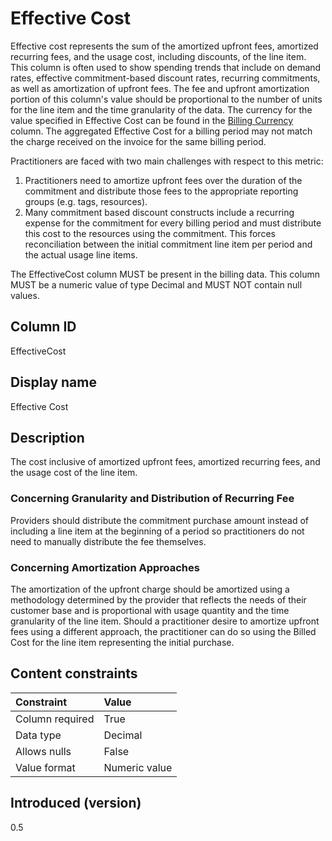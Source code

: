 # Effective Cost

Effective cost represents the sum of the amortized upfront fees, amortized recurring fees, and the usage cost, including discounts,  of the line item. This column is often used to show spending trends that include on demand rates, effective commitment-based discount rates, recurring commitments, as well as amortization of upfront fees. The fee and upfront amortization portion of this column's value should be proportional to the number of units for the line item and the time granularity of the data. The currency for the value specified in Effective Cost can be found in the [Billing Currency](#billingcurrency) column. The aggregated Effective Cost for a billing period may not match the charge received on the invoice for the same billing period.

Practitioners are faced with two main challenges with respect to this metric:

1. Practitioners need to amortize upfront fees over the duration of the commitment and distribute those fees to the appropriate reporting groups (e.g. tags, resources).
2. Many commitment based discount constructs include a recurring expense for the commitment for every billing period and must distribute this cost to the resources using the commitment. This forces reconciliation between the initial commitment line item per period and the actual usage line items.

The EffectiveCost column MUST be present in the billing data. This column MUST be a numeric value of type Decimal and MUST NOT contain null values.

## Column ID

EffectiveCost

## Display name

Effective Cost

## Description

The cost inclusive of amortized upfront fees, amortized recurring fees, and the usage cost of the line item.

### Concerning Granularity and Distribution of Recurring Fee

Providers should distribute the commitment purchase amount instead of including a line item at the beginning of a period so practitioners do not need to manually distribute the fee themselves.

### Concerning Amortization Approaches

The amortization of the upfront charge should be amortized using a methodology determined by the provider that reflects the needs of their customer base and is proportional with usage quantity and the time granularity of the line item.  Should a practitioner desire to amortize upfront fees using a different approach, the practitioner can do so using the Billed Cost for the line item representing the initial purchase.

## Content constraints

|    Constraint   |      Value      |
|:----------------|:----------------|
| Column required | True            |
| Data type       | Decimal         |
| Allows nulls    | False           |
| Value format    | Numeric value   |

## Introduced (version)

0.5
